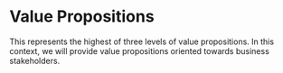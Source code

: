 # Value Propositions

This represents the highest of three levels of value propositions. 
In this context, we will provide value propositions oriented towards business stakeholders.
